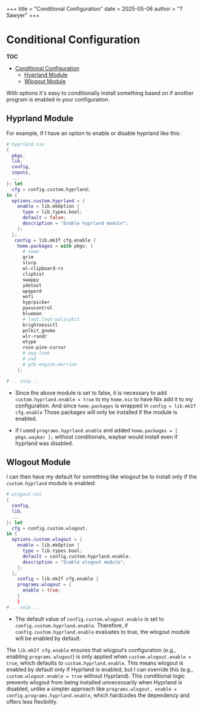 +++
title = "Conditional Configuration"
date = 2025-05-06
author = "T Sawyer"
+++

# Conditional Configuration

**TOC**

<!--toc:start-->

- [Conditional Configuration](#conditional-configuration)
  - [Hyprland Module](#hyprland-module)
  - [Wlogout Module](#wlogout-module)
  <!--toc:end-->

With options it's easy to conditionally install something based on if another
program is enabled in your configuration.

## Hyprland Module

For example, if I have an option to enable or disable hyprland like this:

```nix
# hyprland.nix
{
  pkgs,
  lib,
  config,
  inputs,
  ...
}: let
  cfg = config.custom.hyprland;
in {
  options.custom.hyprland = {
    enable = lib.mkOption {
      type = lib.types.bool;
      default = false;
      description = "Enable hyprland module";
    };
  };
   config = lib.mkIf cfg.enable {
    home.packages = with pkgs; [
      # swww
      grim
      slurp
      wl-clipboard-rs
      cliphist
      swappy
      ydotool
      wpaperd
      wofi
      hyprpicker
      pavucontrol
      blueman
      # lxqt.lxqt-policykit
      brightnessctl
      polkit_gnome
      wlr-randr
      wtype
      rose-pine-cursor
      # nwg-look
      # yad
      # gtk-engine-murrine
    ];

# .. snip ..
```

- Since the above module is set to false, it is necessary to add
  `custom.hyprland.enable = true` to my `home.nix` to have Nix add it
  to my configuration. And since `home.packages` is wrapped in
  `config = lib.mkIf cfg.enable` Those packages will only be installed
  if the module is enabled.

- if I used `programs.hyprland.enable` and added
  `home.packages = [ pkgs.waybar ];` without conditionals, waybar would install
  even if hyprland was disabled.

## Wlogout Module

I can then have my default for something like wlogout be to install only if
the `custom.hyprland` module is enabled:

```nix
# wlogout.nix
{
  config,
  lib,
  ...
}: let
  cfg = config.custom.wlogout;
in {
  options.custom.wlogout = {
    enable = lib.mkOption {
      type = lib.types.bool;
      default = config.custom.hyprland.enable;
      description = "Enable wlogout module";
    };
  };
    config = lib.mkIf cfg.enable {
    programs.wlogout = {
      enable = true;
    }
    }
# .. snip ..
```

- The default value of `config.custom.wlogout.enable` is set to
  `config.custom.hyprland.enable`. Therefore, if `config.custom.hyprland.enable`
  evaluates to true, the wlogout module will be enabled by default.

The `lib.mkIf cfg.enable` ensures that wlogout’s configuration
(e.g., enabling `programs.wlogout`) is only applied when
`custom.wlogout.enable = true`, which defaults to `custom.hyprland.enable`.
This means wlogout is enabled by default only if Hyprland is enabled, but
I can override this (e.g., `custom.wlogout.enable = true` without Hyprland).
This conditional logic prevents wlogout from being installed unnecessarily
when Hyprland is disabled, unlike a simpler approach like `programs.wlogout.
enable = config.programs.hyprland.enable`, which hardcodes the dependency and
offers less flexibility.
